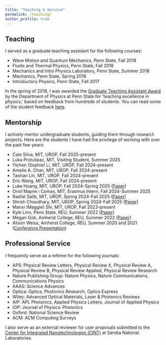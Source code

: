 ```yaml
---
title: "Teaching & Service"
permalink: /teaching/
author_profile: true
---
```


## Teaching
I served as a graduate teaching assistant for the following courses:

- Wave Motion and Quantum Mechanics, Penn State, Fall 2018
- Fluids and Thermal Physics, Penn State, Fall 2018
- Mechanics and Intro Physics Laboratory, Penn State, Summer 2018
- Mechanics, Penn State, Spring 2018
- Introductory Physics, Penn State, Fall 2017

In the spring of 2018, I was awarded the [Graduate Teaching Assistant Award](https://science.psu.edu/physics/graduate/awards/student-teaching) by the Department of Physics at Penn State for 'teaching excellence in physics,' based on feedback from hundreds of students. You can read some of the student feedback [here](https://sachin4594.github.io/svaidya.github.io/files/Selected_Student_Comments.pdf).

## Mentorship
I actively mentor undergraduate students, guiding them through research projects. Here are the students I have had the privilege of working with over the past few years:

- Caio Silva, MIT, UROP, Fall 2025-present
- Luka Protulipac, MIT, Visiting Student, Summer 2025
- Yichen (Sophie) Li, MIT, UROP, Fall 2024-present
- Amelie A. Chan, MIT, UROP, Fall 2024-present 
- Taohan Lin, MIT, UROP, Fall 2024-present
- Eric Wang, MIT, UROP, Fall 2024-present
- Luke Huang, MIT, UROP, Fall 2024-Spring 2025 ([Paper](https://arxiv.org/abs/2505.17985))
- Oriol Mayne i Comas, MIT, Erasmus Intern, Fall 2024-Summer 2025
- Raafat Salib, MIT, UROP, Spring 2024-Fall 2025 ([Paper](https://arxiv.org/abs/2505.17985))
- Shrish Choudhary, MIT, UROP, Spring 2024-Fall 2025 ([Paper](https://arxiv.org/abs/2505.17985))
- Manxi (Maggie) Shi, MIT, UROP, Fall 2023-present
- Kyle Linn, Penn State, REU, Summer 2022 ([Paper](https://journals.aps.org/prresearch/abstract/10.1103/PhysRevResearch.5.033170))
- Megan Goh, Amherst College, REU, Summer 2022 ([Paper](https://journals.aps.org/prresearch/abstract/10.1103/PhysRevResearch.5.033170))
- Alison Weiss, Amherst College, REU, Summer 2020 and 2021 ([Conference Presentation](https://meetings.aps.org/Meeting/CUWIP22/Session/A01.47))

## Professional Service
I frequently serve as a referee for the following journals:

- APS: Physical Review Letters, Physical Review X, Physical Review A, Physical Review B, Physical Review Applied, Physical Review Research
- Nature Publishing Group: Nature Physics, Nature Communications, Communications Physics
- AAAS: Science Advances
- Optica: Optica, Photonics Research, Optics Express
- Wiley: Advanced Optical Materials, Laser & Photonics Reviews
- AIP: APL Photonics, Applied Physics Letters, Journal of Applied Physics
- IOP: Journal of Physics: Photonics
- Oxford: National Science Review
- ACM: ACM Computing Surveys

I also serve as an external reviewer for user proposals submitted to the [Center for Integrated Nanotechnologies (CINT)](https://tours.sandia.gov/cint_info.html) at Sandia National Laboratories.


